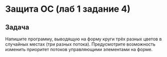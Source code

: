 # Защита ОС (лаб 1 задание 4)
## Задача
Напишите программу, выводящую на форму круги трёх разных цветов в случайных местах (три разных потока). 
Предусмотрите возможность изменить приоритет потоков управляющими элементами на форме.